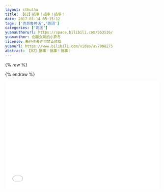 ```yaml
---
layout: cthulhu
title: 【02】搞事！搞事！搞事！
date: 2017-01-14 05:15:12
tags: ['克苏鲁神话','跑团']
categories: ['跑团']
yuanauthorurl: https://space.bilibili.com/553536/
yuanauthor: 会蹦会跳的小真冬
license: 未经作者许可禁止转载
yuanurl: https://www.bilibili.com/video/av7998275
abstract: 【02】搞事！搞事！搞事！
---
```

{% raw %}
<style>
.hhw {
    position: relative;
    width: 100%;
    height: 0;
    padding-bottom: 69%;
}
.video {
    position: absolute;
    top: 0;
    left: 0;
    width: 100%;
    height: 100%;
}
</style>
{% endraw %}
<div class="hhw">
<iframe src="//player.bilibili.com/player.html?aid=7998275&cid=13139786&page=1" frameborder="0" allowfullscreen class="video"></iframe>
</div>
<!-- more -->